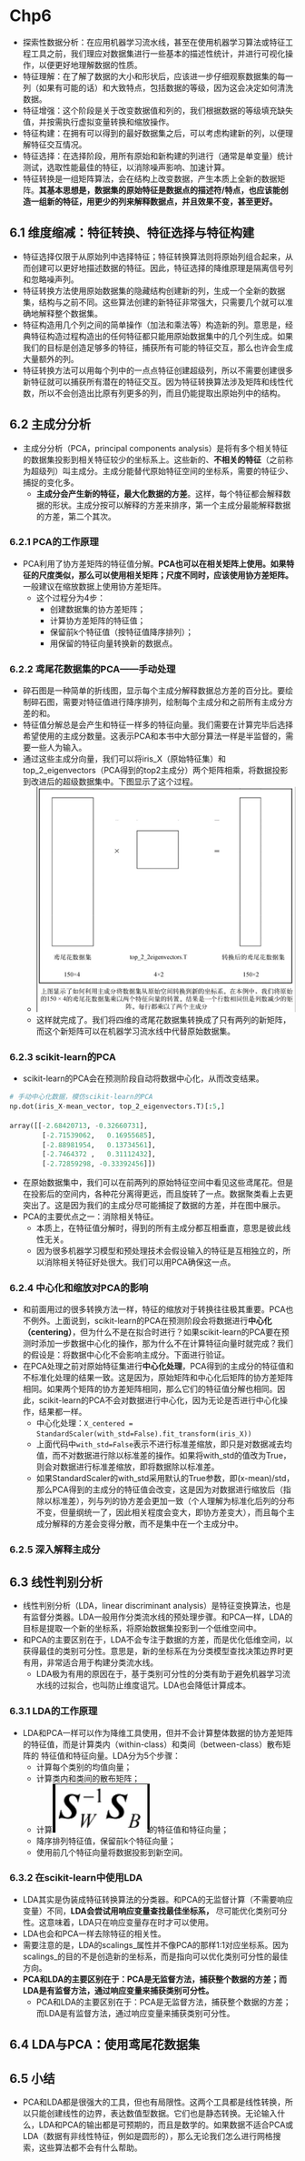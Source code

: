 # Chp6
* 探索性数据分析：在应用机器学习流水线，甚至在使用机器学习算法或特征工程工具之前，我们理应对数据集进行一些基本的描述性统计，并进行可视化操作，以便更好地理解数据的性质。
* 特征理解：在了解了数据的大小和形状后，应该进一步仔细观察数据集的每一列（如果有可能的话）和大致特点，包括数据的等级，因为这会决定如何清洗数据。
* 特征增强：这个阶段是关于改变数据值和列的，我们根据数据的等级填充缺失值，并按需执行虚拟变量转换和缩放操作。
* 特征构建：在拥有可以得到的最好数据集之后，可以考虑构建新的列，以便理解特征交互情况。
* 特征选择：在选择阶段，用所有原始和新构建的列进行（通常是单变量）统计测试，选取性能最佳的特征，以消除噪声影响、加速计算。
* 特征转换是一组矩阵算法，会在结构上改变数据，产生本质上全新的数据矩阵。**其基本思想是，数据集的原始特征是数据点的描述符/特点，也应该能创造一组新的特征，用更少的列来解释数据点，并且效果不变，甚至更好。**
## 6.1 维度缩减：特征转换、特征选择与特征构建
* 特征选择仅限于从原始列中选择特征；特征转换算法则将原始列组合起来，从而创建可以更好地描述数据的特征。因此，特征选择的降维原理是隔离信号列和忽略噪声列。
* 特征转换方法使用原始数据集的隐藏结构创建新的列，生成一个全新的数据集，结构与之前不同。这些算法创建的新特征非常强大，只需要几个就可以准确地解释整个数据集。
* 特征构造用几个列之间的简单操作（加法和乘法等）构造新的列。意思是，经典特征构造过程构造出的任何特征都只能用原始数据集中的几个列生成。如果我们的目标是创造足够多的特征，捕获所有可能的特征交互，那么也许会生成大量额外的列。
* 特征转换方法可以用每个列中的一点点特征创建超级列，所以不需要创建很多新特征就可以捕获所有潜在的特征交互。因为特征转换算法涉及矩阵和线性代数，所以不会创造出比原有列更多的列，而且仍能提取出原始列中的结构。
## 6.2 主成分分析
* 主成分分析（PCA，principal components analysis）是将有多个相关特征的数据集投影到相关特征较少的坐标系上。这些新的、**不相关的特征**（之前称为超级列）叫主成分。主成分能替代原始特征空间的坐标系，需要的特征少、捕捉的变化多。
  + **主成分会产生新的特征，最大化数据的方差**。这样，每个特征都会解释数据的形状。主成分按可以解释的方差来排序，第一个主成分最能解释数据的方差，第二个其次。
### 6.2.1 PCA的工作原理
* PCA利用了协方差矩阵的特征值分解。**PCA也可以在相关矩阵上使用。如果特征的尺度类似，那么可以使用相关矩阵；尺度不同时，应该使用协方差矩阵。** 一般建议在缩放数据上使用协方差矩阵。
  + 这个过程分为4步：
    - 创建数据集的协方差矩阵；
    - 计算协方差矩阵的特征值；
    - 保留前k个特征值（按特征值降序排列）；
    - 用保留的特征向量转换新的数据点。
### 6.2.2 鸢尾花数据集的PCA——手动处理
* 碎石图是一种简单的折线图，显示每个主成分解释数据总方差的百分比。要绘制碎石图，需要对特征值进行降序排列，绘制每个主成分和之前所有主成分方差的和。
* 特征值分解总是会产生和特征一样多的特征向量。我们需要在计算完毕后选择希望使用的主成分数量。这表示PCA和本书中大部分算法一样是半监督的，需要一些人为输入。
* 通过这些主成分向量，我们可以将iris_X（原始特征集）和top_2_eigenvectors（PCA得到的top2主成分）两个矩阵相乘，将数据投影到改进后的超级数据集中。下图显示了这个过程。
  + ![usage_of_PCA](.Chapter6-特征转换：数学显神通_images/usage_of_PCA.png)
  + 这样就完成了。我们将四维的鸢尾花数据集转换成了只有两列的新矩阵，而这个新矩阵可以在机器学习流水线中代替原始数据集。
### 6.2.3 scikit-learn的PCA
* scikit-learn的PCA会在预测阶段自动将数据中心化，从而改变结果。
```python
# 手动中心化数据，模仿scikit-learn的PCA
np.dot(iris_X-mean_vector, top_2_eigenvectors.T)[:5,]

array([[-2.68420713, -0.32660731],
        [-2.71539062,   0.16955685],
        [-2.88981954,   0.13734561],
        [-2.7464372 ,   0.31112432],
        [-2.72859298, -0.33392456]])
```
* 在原始数据集中，我们可以在前两列的原始特征空间中看见这些鸢尾花。但是在投影后的空间内，各种花分离得更远，而且旋转了一点。数据聚类看上去更突出了。这是因为我们的主成分尽可能捕捉了数据的方差，并在图中展示。    
* PCA的主要优点之一：消除相关特征。
  - 本质上，在特征值分解时，得到的所有主成分都互相垂直，意思是彼此线性无关。
  - 因为很多机器学习模型和预处理技术会假设输入的特征是互相独立的，所以消除相关特征好处很大。我们可以用PCA确保这一点。    
### 6.2.4 中心化和缩放对PCA的影响
* 和前面用过的很多转换方法一样，特征的缩放对于转换往往极其重要。PCA也不例外。上面说到，scikit-learn的PCA在预测阶段会将数据进行**中心化（centering）**，但为什么不是在拟合时进行？如果scikit-learn的PCA要在预测时添加一步数据中心化的操作，那为什么不在计算特征向量时就完成？我们的假设是：将数据中心化不会影响主成分。下面进行验证。   
* 在PCA处理之前对原始特征集进行**中心化处理**，PCA得到的主成分的特征值和不标准化处理的结果一致。这是因为，原始矩阵和中心化后矩阵的协方差矩阵相同。如果两个矩阵的协方差矩阵相同，那么它们的特征值分解也相同。因此，scikit-learn的PCA不会对数据进行中心化，因为无论是否进行中心化操作，结果都一样。
  - 中心化处理：`X_centered = StandardScaler(with_std=False).fit_transform(iris_X))` 
  - 上面代码中`with_std=False`表示不进行标准差缩放，即只是对数据减去均值，而不对数据进行除以标准差的操作。如果将with_std的值改为True，则会对数据进行标准差缩放，即将数据除以标准差。
  - 如果StandardScaler的with_std采用默认的True参数，即(x-mean)/std，那么PCA得到的主成分的特征值会改变，这是因为对数据进行缩放后（指除以标准差），列与列的协方差会更加一致（个人理解为标准化后列的分布不变，但量纲统一了，因此相关程度会变大，即协方差变大），而且每个主成分解释的方差会变得分散，而不是集中在一个主成分中。   
### 6.2.5 深入解释主成分
## 6.3 线性判别分析
* 线性判别分析（LDA，linear discriminant analysis）是特征变换算法，也是有监督分类器。LDA一般用作分类流水线的预处理步骤。和PCA一样，LDA的目标是提取一个新的坐标系，将原始数据集投影到一个低维空间中。
* 和PCA的主要区别在于，LDA不会专注于数据的方差，而是优化低维空间，以获得最佳的类别可分性。意思是，新的坐标系在为分类模型查找决策边界时更有用，非常适合用于构建分类流水线。
  - LDA极为有用的原因在于，基于类别可分性的分类有助于避免机器学习流水线的过拟合，也叫防止维度诅咒。LDA也会降低计算成本。
### 6.3.1 LDA的工作原理
* LDA和PCA一样可以作为降维工具使用，但并不会计算整体数据的协方差矩阵的特征值，而是计算类内（within-class）和类间（between-class）散布矩阵的
特征值和特征向量。LDA分为5个步骤：
  + 计算每个类别的均值向量；
  + 计算类内和类间的散布矩阵；
  + 计算![09fd2818.png](.Chapter6-特征转换：数学显神通_images/09fd2818.png)的特征值和特征向量；
  + 降序排列特征值，保留前k个特征向量；
  + 使用前几个特征向量将数据投影到新空间。
### 6.3.2 在scikit-learn中使用LDA
* LDA其实是伪装成特征转换算法的分类器。和PCA的无监督计算（不需要响应变量）不同，**LDA会尝试用响应变量查找最佳坐标系，** 尽可能优化类别可分性。这意味着，LDA只在响应变量存在时才可以使用。
* LDA也会和PCA一样去除特征的相关性。
* 需要注意的是，LDA的scalings_属性并不像PCA的那样1∶1对应坐标系。因为scalings_的目的不是创造新的坐标系，而是指向可以优化类别可分性的最佳方向。
* **PCA和LDA的主要区别在于：PCA是无监督方法，捕获整个数据的方差；而LDA是有监督方法，通过响应变量来捕获类别可分性。**
  - PCA和LDA的主要区别在于：PCA是无监督方法，捕获整个数据的方差；而LDA是有监督方法，通过响应变量来捕获类别可分性。
## 6.4 LDA与PCA：使用鸢尾花数据集
## 6.5 小结
* PCA和LDA都是很强大的工具，但也有局限性。这两个工具都是线性转换，所以只能创建线性的边界，表达数值型数据。它们也是静态转换。无论输入什么，LDA和PCA的输出都是可预期的，而且是数学的。如果数据不适合PCA或LDA（数据有非线性特征，例如是圆形的），那么无论我们怎么进行网格搜索，这些算法都不会有什么帮助。
